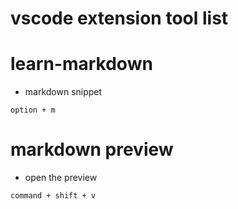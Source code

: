 # vscode extension tool list

# learn-markdown
- markdown snippet
```
option + m 
```

# markdown preview
- open the preview
```
command + shift + v 
```
